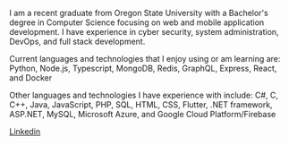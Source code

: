 I am a recent graduate from Oregon State University with a Bachelor's degree in Computer Science focusing on web and mobile application development. I have experience in cyber security, system administration, DevOps, and full stack development.

Current languages and technologies that I enjoy using or am learning are:
Python, Node.js, Typescript, MongoDB, Redis, GraphQL, Express, React, and Docker

Other languages and technologies I have experience with include:
C#, C, C++, Java, JavaScript, PHP, SQL, HTML, CSS, Flutter, .NET framework, ASP.NET, MySQL, Microsoft Azure, and Google Cloud Platform/Firebase

[Linkedin](https://www.linkedin.com/in/taeganwarren/)
